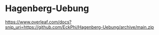 # Hagenberg-Uebung

https://www.overleaf.com/docs?snip_uri=https://github.com/EckPhi/Hagenberg-Uebung/archive/main.zip
